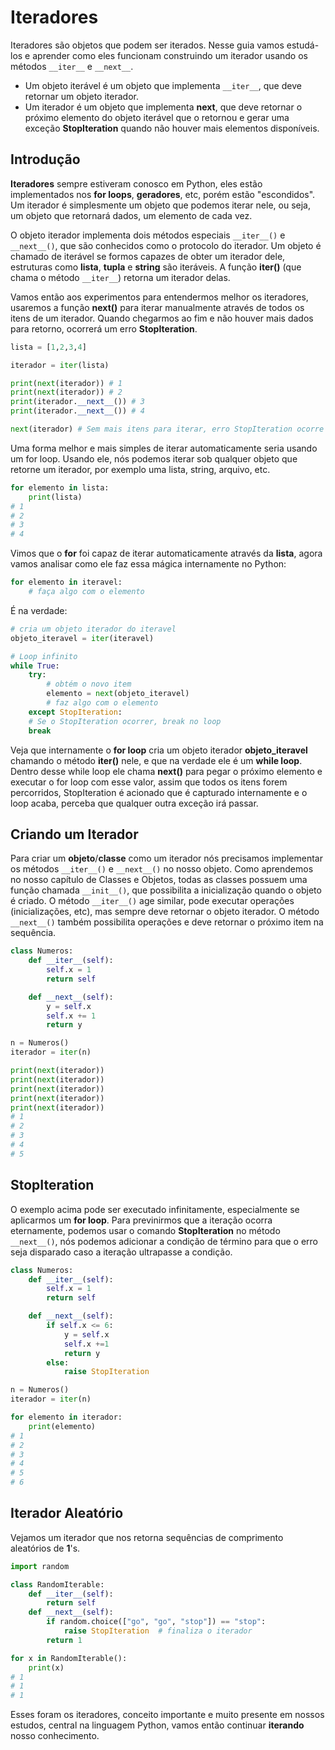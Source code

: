 # Iteradores

Iteradores são objetos que podem ser iterados. Nesse guia vamos estudá-los e aprender como eles funcionam construindo um iterador usando os métodos `__iter__` e `__next__`.

- Um objeto iterável é um objeto que implementa `__iter__`, que deve retornar um objeto iterador.
- Um iterador é um objeto que implementa **next**, que deve retornar o próximo elemento do objeto iterável que o retornou e gerar uma exceção **StopIteration** quando não houver mais elementos disponíveis.

## Introdução

**Iteradores** sempre estiveram conosco em Python, eles estão implementados nos **for loops**, **geradores**, etc, porém estão "escondidos". Um iterador é simplesmente um objeto que podemos iterar nele, ou seja, um objeto que retornará dados, um elemento de cada vez. 

O objeto iterador implementa dois métodos especiais `__iter__()` e `__next__()`, que são conhecidos como o protocolo do iterador. Um objeto é chamado de iterável se formos capazes de obter um iterador dele, estruturas como **lista**, **tupla** e **string** são iteráveis. A função **iter()** (que chama o método `__iter__`) retorna um iterador delas.	

Vamos então aos experimentos para entendermos melhor os iteradores, usaremos a função **next()** para iterar manualmente através de todos os itens de um iterador. Quando chegarmos ao fim e não houver mais dados para retorno, ocorrerá um erro **StopIteration**.

```python
lista = [1,2,3,4]

iterador = iter(lista)

print(next(iterador)) # 1
print(next(iterador)) # 2
print(iterador.__next__()) # 3
print(iterador.__next__()) # 4

next(iterador) # Sem mais itens para iterar, erro StopIteration ocorre
```

Uma forma melhor e mais simples de iterar automaticamente seria usando um for loop. Usando ele, nós podemos iterar sob qualquer objeto que retorne um iterador, por exemplo uma lista, string, arquivo, etc.

```python
for elemento in lista:
    print(lista) 
# 1
# 2
# 3
# 4
```

Vimos que o **for** foi capaz de iterar automaticamente através da **lista**, agora vamos analisar como ele faz essa mágica internamente no Python:

```python
for elemento in iteravel:
    # faça algo com o elemento
```

É na verdade:

```python
# cria um objeto iterador do iteravel
objeto_iteravel = iter(iteravel) 

# Loop infinito
while True:
    try:
        # obtém o novo item
        elemento = next(objeto_iteravel)
	    # faz algo com o elemento
    except StopIteration:
	# Se o StopIteration ocorrer, break no loop
	break  
```

Veja que internamente o **for loop** cria um objeto iterador **objeto_iteravel** chamando o método **iter()** nele, e que na verdade ele é um **while loop**. Dentro desse while loop ele chama **next()** para pegar o próximo elemento e executar o for loop com esse valor, assim que todos os itens forem percorridos, StopIteration é acionado que é capturado internamente e o loop acaba, perceba que qualquer outra exceção irá passar.

## Criando um Iterador

Para criar um **objeto**/**classe** como um iterador nós precisamos implementar os métodos `__iter__()` e `__next__()` no nosso objeto. Como aprendemos no nosso capítulo de Classes e Objetos, todas as classes possuem uma função chamada `__init__()`, que possibilita a inicialização quando o objeto é criado. O método `__iter__()` age similar, pode executar operações (inicializações, etc), mas sempre deve retornar o objeto iterador. O método `__next__()` também possibilita operações e deve retornar o próximo item na sequência.

```python
class Numeros:
    def __iter__(self):
        self.x = 1
        return self

    def __next__(self):
        y = self.x
        self.x += 1
        return y

n = Numeros()
iterador = iter(n)

print(next(iterador))
print(next(iterador))
print(next(iterador))
print(next(iterador))
print(next(iterador))
# 1
# 2
# 3
# 4
# 5
```

## StopIteration

O exemplo acima pode ser executado infinitamente, especialmente se aplicarmos um **for loop**. Para previnirmos que a iteração ocorra eternamente, podemos usar o comando **StopIteration** no método `__next__()`, nós podemos adicionar a condição de término para que o erro seja disparado caso a iteração ultrapasse a condição.

```python
class Numeros:
    def __iter__(self):
        self.x = 1
        return self

    def __next__(self):
        if self.x <= 6:
            y = self.x
            self.x +=1
            return y
        else:
            raise StopIteration

n = Numeros()
iterador = iter(n)

for elemento in iterador:
    print(elemento)
# 1
# 2
# 3
# 4
# 5
# 6
```

## Iterador Aleatório

Vejamos um iterador que nos retorna sequências de comprimento aleatórios de **1**'s.

```python
import random

class RandomIterable:
    def __iter__(self):
        return self
    def __next__(self):
        if random.choice(["go", "go", "stop"]) == "stop":
            raise StopIteration  # finaliza o iterador
        return 1

for x in RandomIterable():
    print(x)
# 1
# 1
# 1
```

Esses foram os iteradores, conceito importante e muito presente em nossos estudos, central na linguagem Python, vamos então continuar **iterando** nosso conhecimento.